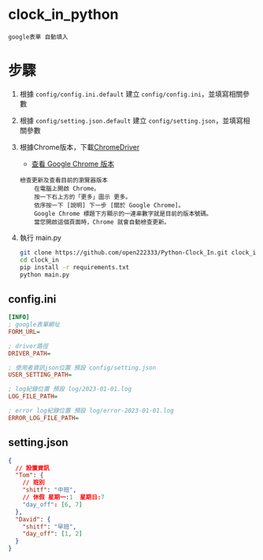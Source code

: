 # clock_in_python

```
google表單 自動填入
```

# 步驟

1. 根據 `config/config.ini.default` 建立 `config/config.ini`，並填寫相關參數

2. 根據 `config/setting.json.default` 建立 `config/setting.json`，並填寫相關參數

3. 根據Chrome版本，下載[ChromeDriver](https://chromedriver.chromium.org/downloads)

	- [查看 Google Chrome 版本](https://support.google.com/chrome/answer/95414?hl=zh-Hant&co=GENIE.Platform%3DDesktop#zippy=%2C%E6%AA%A2%E6%9F%A5%E6%9B%B4%E6%96%B0%E5%8F%8A%E6%9F%A5%E7%9C%8B%E7%9B%AE%E5%89%8D%E7%9A%84%E7%80%8F%E8%A6%BD%E5%99%A8%E7%89%88%E6%9C%AC)

	```
	檢查更新及查看目前的瀏覽器版本
		在電腦上開啟 Chrome。
		按一下右上方的「更多」圖示 更多。
		依序按一下 [說明] 下一步 [關於 Google Chrome]。
		Google Chrome 標題下方顯示的一連串數字就是目前的版本號碼。
		當您開啟這個頁面時，Chrome 就會自動檢查更新。
	```

4. 執行 main.py

	```bash
	git clone https://github.com/open222333/Python-Clock_In.git clock_in
	cd clock_in
	pip install -r requirements.txt
	python main.py
	```

## config.ini

```ini
[INFO]
; google表單網址
FORM_URL=

; driver路徑
DRIVER_PATH=

; 使用者資訊json位置 預設 config/setting.json
USER_SETTING_PATH=

; log紀錄位置 預設 log/2023-01-01.log
LOG_FILE_PATH=

; error log紀錄位置 預設 log/error-2023-01-01.log
ERROR_LOG_FILE_PATH=
```

## setting.json

```json
{
  // 設置資訊
  "Tom": {
	// 班別
    "shitf": "中班",
	// 休假 星期一:1  星期日:7
    "day_off": [6, 7]
  },
  "David": {
    "shitf": "早班",
    "day_off": [1, 2]
  }
}
```
